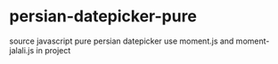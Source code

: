 # persian-datepicker-pure
source javascript pure persian datepicker
use moment.js and moment-jalali.js in project
